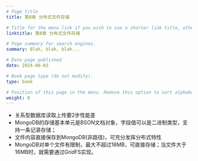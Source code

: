 ```yaml
---
# Page title
title: 第8章 分布式文件存储

# Title for the menu link if you wish to use a shorter link title, otherwise remove this option.
linktitle: 第8章 分布式文件存储

# Page summary for search engines.
summary: Blah, blah, blah...

# Date page published
date: 2024-06-03

# Book page type (do not modify).
type: book

# Position of this page in the menu. Remove this option to sort alphabetically.
weight: 8
---
```


- 关系型数据库读取上传要2步性能差
- MongoDB的存储基本单元是BSON文档对象，字段值可以是二进制类型，支持一条记录存储；
- 文件内容直接保存到MongoDB(非路径)，可充分发挥分布式特性
- MongoDB对单个文件有限制，最大不超过16MB，可直接存储；当文件大于16MB时，就需要通过GridFS实现。